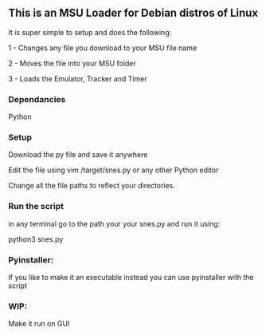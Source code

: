 ## This is an MSU Loader for Debian distros of Linux
It is super simple to setup and does the following:

1 - Changes any file you download to your MSU file name

2 - Moves the file into your MSU folder

3 - Loads the Emulator, Tracker and Timer

### Dependancies
Python

### Setup
Download the py file and save it anywhere

Edit the file using vim /target/snes.py or any other Python editor

Change all the file paths to reflect your directories.

### Run the script
in any terminal go to the path your your snes.py and run it using:

python3 snes.py

### Pyinstaller:
If you like to make it an executable instead you can use pyinstaller with the script

### WIP:
Make it run on GUI
